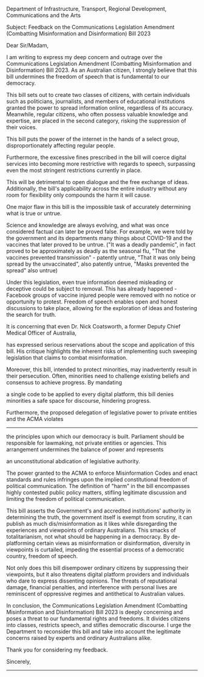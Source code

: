 Department of Infrastructure, Transport, Regional Development, Communications and the Arts

Subject: Feedback on the Communications Legislation Amendment (Combatting Misinformation and
Disinformation) Bill 2023

Dear Sir/Madam,

I am writing to express my deep concern and outrage over the Communications Legislation
Amendment (Combatting Misinformation and Disinformation) Bill 2023. As an Australian citizen, I
strongly believe that this bill undermines the freedom of speech that is fundamental to our
democracy.

This bill sets out to create two classes of citizens, with certain individuals such as politicians,
journalists, and members of educational institutions granted the power to spread information
online, regardless of its accuracy. Meanwhile, regular citizens, who often possess valuable
knowledge and expertise, are placed in the second category, risking the suppression of their voices.

This bill puts the power of the internet in the hands of a select group, disproportionately affecting
regular people.

Furthermore, the excessive fines prescribed in the bill will coerce digital services into becoming more
restrictive with regards to speech, surpassing even the most stringent restrictions currently in place.

This will be detrimental to open dialogue and the free exchange of ideas. Additionally, the bill's
applicability across the entire industry without any room for flexibility only compounds the harm it
will cause.

One major flaw in this bill is the impossible task of accurately determining what is true or untrue.

Science and knowledge are always evolving, and what was once considered factual can later be
proved false. For example, we were told by the government and its departments many things about
COVID-19 and the vaccines that later proved to be untrue. ("It was a deadly pandemic", in fact
proved to be approximately as deadly as the seasonal flu, "That the vaccines prevented
transmission"        - patently untrue, "That it was only being spread by the unvaccinated", also patently
untrue, "Masks prevented the spread" also untrue)

Under this legislation, even true information deemed misleading or deceptive could be subject to
removal. This has already happened        - Facebook groups of vaccine injured people were removed with
no notice or opportunity to protest. Freedom of speech enables open and honest discussions to take
place, allowing for the exploration of ideas and fostering the search for truth.

It is concerning that even Dr. Nick Coatsworth, a former Deputy Chief Medical Officer of Australia,

has expressed serious reservations about the scope and application of this bill. His critique highlights
the inherent risks of implementing such sweeping legislation that claims to combat misinformation.

Moreover, this bill, intended to protect minorities, may inadvertently result in their persecution.
Often, minorities need to challenge existing beliefs and consensus to achieve progress. By mandating

a single code to be applied to every digital platform, this bill denies minorities a safe space for
discourse, hindering progress.

Furthermore, the proposed delegation of legislative power to private entities and the ACMA violates


-----

the principles upon which our democracy is built. Parliament should be responsible for lawmaking,
not private entities or agencies. This arrangement undermines the balance of power and represents

an unconstitutional abdication of legislative authority.

The power granted to the ACMA to enforce Misinformation Codes and enact standards and rules
infringes upon the implied constitutional freedom of political communication. The definition of
"harm" in the bill encompasses highly contested public policy matters, stifling legitimate discussion
and limiting the freedom of political communication.

This bill asserts the Government's and accredited institutions' authority in determining the truth, the
government itself is exempt from scrutiny, it can publish as much dis/misinformation as it likes while
disregarding the experiences and viewpoints of ordinary Australians. This smacks of totalitarianism,
not what should be happening in a democracy. By de-platforming certain views as misinformation or
disinformation, diversity in viewpoints is curtailed, impeding the essential process of a democratic
country, freedom of speech.

Not only does this bill disempower ordinary citizens by suppressing their viewpoints, but it also
threatens digital platform providers and individuals who dare to express dissenting opinions. The
threats of reputational damage, financial penalties, and interference with personal lives are
reminiscent of oppressive regimes and antithetical to Australian values.

In conclusion, the Communications Legislation Amendment (Combatting Misinformation and
Disinformation) Bill 2023 is deeply concerning and poses a threat to our fundamental rights and
freedoms. It divides citizens into classes, restricts speech, and stifles democratic discourse. I urge the
Department to reconsider this bill and take into account the legitimate concerns raised by experts
and ordinary Australians alike.

Thank you for considering my feedback.

Sincerely,


-----

